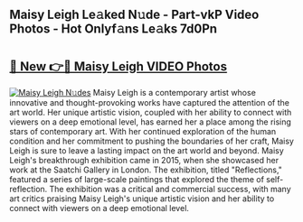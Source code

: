 ## Maisy Leigh Le𝚊ked N𝚞de - Part-vkP Video Photos - Hot Onlyf𝚊ns Le𝚊ks 7d0Pn

# <h2><a href="http://ab22949.deff.icu/?id=Maisy+Leigh">🔗 New 👉🔴 Maisy Leigh VIDEO Photos</a></h2>

[![Maisy Leigh N𝚞des](https://i.imgur.com/rIISA9y.gif)](http://ab22949.deff.icu/?id=Maisy+Leigh)
Maisy Leigh is a contemporary artist whose innovative and thought-provoking works have captured the attention of the art world. Her unique artistic vision, coupled with her ability to connect with viewers on a deep emotional level, has earned her a place among the rising stars of contemporary art. With her continued exploration of the human condition and her commitment to pushing the boundaries of her craft, Maisy Leigh is sure to leave a lasting impact on the art world and beyond. Maisy Leigh's breakthrough exhibition came in 2015, when she showcased her work at the Saatchi Gallery in London. The exhibition, titled "Reflections," featured a series of large-scale paintings that explored the theme of self-reflection. The exhibition was a critical and commercial success, with many art critics praising Maisy Leigh's unique artistic vision and her ability to connect with viewers on a deep emotional level.
